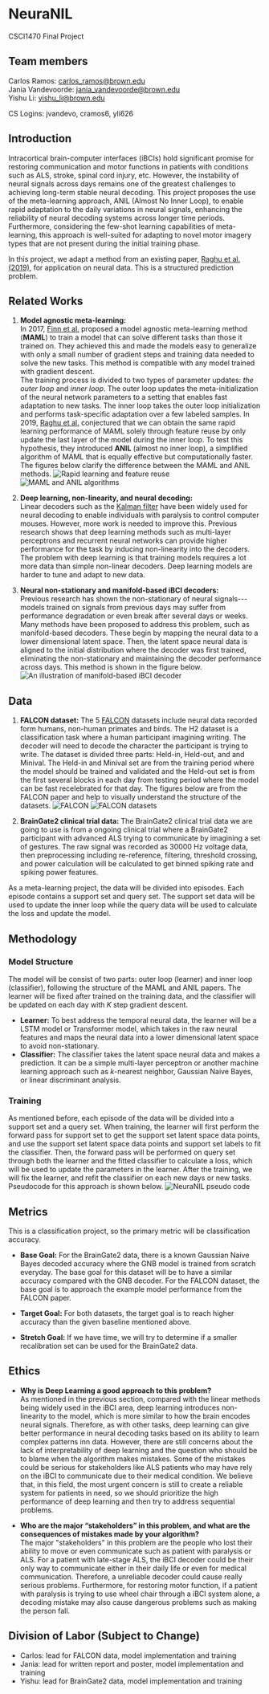 # NeuraNIL

CSCI1470 Final Project

## Team members

Carlos Ramos: carlos_ramos@brown.edu  
Jania Vandevoorde: jania_vandevoorde@brown.edu  
Yishu Li: yishu_li@brown.edu

CS Logins: jvandevo, cramos6, yli626

## Introduction

Intracortical brain-computer interfaces (iBCIs) hold significant promise for restoring communication and motor functions in patients with conditions such as ALS, stroke, spinal cord injury, etc. However, the instability of neural signals across days remains one of the greatest challenges to achieving long-term stable neural decoding. This project proposes the use of the meta-learning approach, ANIL (Almost No Inner Loop), to enable rapid adaptation to the daily variations in neural signals, enhancing the reliability of neural decoding systems across longer time periods. Furthermore, considering the few-shot learning capabilities of meta-learning, this approach is well-suited for adapting to novel motor imagery types that are not present during the initial training phase.

In this project, we adapt a method from an existing paper, [Raghu et al. (2019)](https://arxiv.org/pdf/1909.09157), for application on neural data. This is a structured prediction problem.

## Related Works

1. **Model agnostic meta-learning:**  
In 2017, [Finn et al.](https://arxiv.org/pdf/1703.03400) proposed a model agnostic meta-learning method (**MAML**) to train a model that can solve different tasks than those it trained on. They achieved this and made the models easy to generalize with only a small number of gradient steps and training data needed to solve the new tasks. This method is compatible with any model trained with gradient descent.  
The training process is divided to two types of parameter updates: *the outer loop* and *inner loop*. The outer loop updates the meta-initialization of the neural network parameters to a setting that enables fast adaptation to new tasks. The inner loop takes the outer loop initialization and performs task-specific adaptation over a few labeled samples.
In 2019, [Raghu et al.](https://arxiv.org/pdf/1909.09157) conjectured that we can obtain the same rapid learning performance of MAML solely through feature reuse by only update the last layer of the model during the inner loop. To test this hypothesis, they introduced **ANIL** (almost no inner loop), a simplified algorithm of MAML that is equally effective but computationally faster. The figures below clarify the difference between the MAML and ANIL methods. 
![Rapid learning and feature reuse](image-1.png)
![MAML and ANIL algorithms](image.png)

2. **Deep learning, non-linearity, and neural decoding:**  
Linear decoders such as the [Kalman filter](https://web.mit.edu/kirtley/kirtley/binlustuff/literature/control/Kalman%20filter.pdf) have been widely used for neural decoding to enable individuals with paralysis to control computer mouses. However, more work is needed to improve this. Previous research shows that deep learning methods such as multi-layer perceptrons and recurrent neural networks can provide higher performance for the task by inducing non-linearity into the decoders. The problem with deep learning is that training models requires a lot more data than simple non-linear decoders. Deep learning models are harder to tune and adapt to new data.

3. **Neural non-stationary and manifold-based iBCI decoders:**  
Previous research has shown the non-stationary of neural signals---models trained on signals from previous days may suffer from performance degradation or even break after several days or weeks. Many methods have been proposed to address this problem, such as manifold-based decoders. These begin by mapping the neural data to a lower dimensional latent space. Then, the latent space neural data is aligned to the initial distribution where the decoder was first trained, eliminating the non-stationary and maintaining the decoder performance across days. This method is shown in the figure below.  
![An illustration of manifold-based iBCI decoder](image-2.png)

## Data

1. **FALCON dataset:** The 5 [FALCON](https://www.biorxiv.org/content/10.1101/2024.09.15.613126v1.full.pdf) datasets include neural data recorded form humans, non-human primates and birds. The H2 dataset is a classification task where a human participant imagining writing. The decoder will need to decode the character the participant is trying to write. The dataset is divided three parts: Held-in, Held-out, and and Minival. The Held-in and Minival set are from the training period where the model should be trained and validated and the Held-out set is from the first several blocks in each day from testing period where the model can be fast recelebrated for that day. The figures below are from the FALCON paper and help to visually understand the structure of the datasets. 
![FALCON](image-3.png)
![FALCON datasets](image-4.png) 

2. **BrainGate2 clinical trial data:** The BrainGate2 clinical trial data we are going to use is from a ongoing clinical trial where a BrainGate2 participant with advanced ALS trying to communicate by imagining a set of gestures. The raw signal was recorded as 30000 Hz voltage data, then preprocessing including re-reference, filtering, threshold crossing, and power calculation will be calculated to get binned spiking rate and spiking power features.

As a meta-learning project, the data will be divided into episodes. Each episode contains a support set and query set. The support set data will be used to update the inner loop while the query data will be used to calculate the loss and update the model.

## Methodology

### Model Structure

The model will be consist of two parts: outer loop (learner) and inner loop (classifier), following the structure of the MAML and ANIL papers. The learner will be fixed after trained on the training data, and the classifier will be updated on each day with *K* step gradient descent.

- **Learner:** To best address the temporal neural data, the learner will be a LSTM model or Transformer model, which takes in the raw neural features and maps the neural data into a lower dimensional latent space to avoid non-stationary.
- **Classifier:** The classifier takes the latent space neural data and makes a prediction. It can be a simple multi-layer perceptron or another machine learning approach such as $k$-nearest neighbor, Gaussian Naive Bayes, or linear discriminant analysis.  

### Training

As mentioned before, each episode of the data will be divided into a support set and a query set. When training, the learner will first perform the forward pass for support set to get the support set latent space data points, and use the support set latent space data points and support set labels to fit the classifier. Then, the forward pass will be performed on query set through both the learner and the fitted classifier to calculate a loss, which will be used to update the parameters in the learner. After the training, we will fix the learner, and refit the classifier on each new days or new tasks. Pseudocode for this approach is shown below. 
![NeuraNIL pseudo code](image-5.png)

## Metrics

This is a classification project, so the primary metric will be classification accuracy.

- **Base Goal:** For the BrainGate2 data, there is a known Gaussian Naive Bayes decoded accuracy where the GNB model is trained from scratch everyday. The base goal for this dataset will be to have a similar accuracy compared with the GNB decoder. For the FALCON dataset, the base goal is to approach the example model performance from the FALCON paper.

- **Target Goal:** For both datasets, the target goal is to reach higher accuracy than the given baseline mentioned above. 

- **Stretch Goal:** If we have time, we will try to determine if a smaller recalibration set can be used for the BrainGate2 data.

## Ethics 

- **Why is Deep Learning a good approach to this problem?**  
As mentioned in the previous section, compared with the linear methods being widely used in the iBCI area, deep learning introduces non-linearity to the model, which is more similar to how the brain encodes neural signals. Therefore, as with other tasks, deep learning can give better performance in neural decoding tasks based on its ability to learn complex patterns inn data. However, there are still concerns about the lack of interpretability of deep learning and the question who should be to blame when the algorithm makes mistakes. Some of the mistakes could be serious for stakeholders like ALS patients who may have rely on the iBCI to communicate due to their medical condition. We believe that, in this field, the most urgent concern is still to create a reliable system for  patients in need, so we should prioritize the high performance of deep learning and then try to address sequential problems.

- **Who are the major “stakeholders” in this problem, and what are the consequences of mistakes made by your algorithm?**  
The major "stakeholders" in this problem are the people who lost their ability to move or even communicate such as patient with paralysis or ALS. For a patient with late-stage ALS, the iBCI decoder could be their only way to communicate either in their daily life or even for medical communication. Therefore, a unreliable decoder could cause really serious problems. Furthermore, for restoring motor function, if a patient with paralysis is trying to use wheel chair through a iBCI system alone, a decoding mistake may also cause dangerous problems such as making the person fall. 

## Division of Labor (Subject to Change)

- Carlos: lead for FALCON data, model implementation and training
- Jania: lead for written report and poster, model implementation and training
- Yishu: lead for BrainGate2 data, model implementation and training
